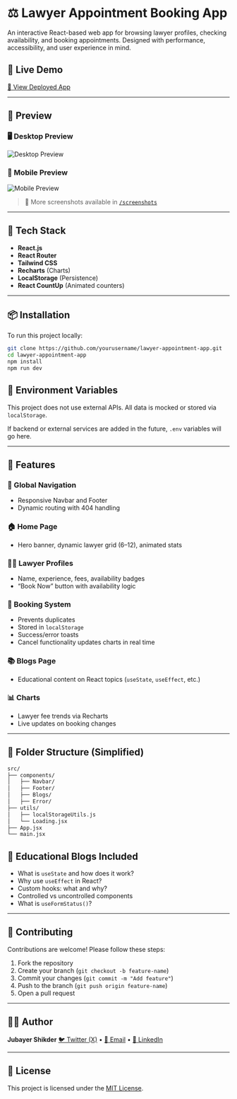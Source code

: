# ⚖️ Lawyer Appointment Booking App

An interactive React-based web app for browsing lawyer profiles, checking availability, and booking appointments. Designed with performance, accessibility, and user experience in mind.

## 🚀 Live Demo

[🔗 View Deployed App](https://gorgeous-crepe-040b98.netlify.app/)

---

## 📸 Preview

### 🖥️ Desktop Preview

![Desktop Preview](https://i.ibb.co.com/Y7Z5HJkV/image.png)

### 📱 Mobile Preview

![Mobile Preview](https://i.ibb.co.com/G4bBvL8q/fb24ab72-b553-4b58-91e6-a28ca7de868e.jpg)

> 📁 More screenshots available in [`/screenshots`](./screenshots)

---

## 🧰 Tech Stack

- **React.js**
- **React Router**
- **Tailwind CSS**
- **Recharts** (Charts)
- **LocalStorage** (Persistence)
- **React CountUp** (Animated counters)

---

## 📦 Installation

To run this project locally:

```bash
git clone https://github.com/yourusername/lawyer-appointment-app.git
cd lawyer-appointment-app
npm install
npm run dev
```

## 🔐 Environment Variables

This project does not use external APIs. All data is mocked or stored via `localStorage`.

If backend or external services are added in the future, `.env` variables will go here.

---

## 🌟 Features

### 🔗 Global Navigation

- Responsive Navbar and Footer
- Dynamic routing with 404 handling

### 🏠 Home Page

- Hero banner, dynamic lawyer grid (6–12), animated stats

### 👨‍⚖️ Lawyer Profiles

- Name, experience, fees, availability badges
- “Book Now” button with availability logic

### 📅 Booking System

- Prevents duplicates
- Stored in `localStorage`
- Success/error toasts
- Cancel functionality updates charts in real time

### 📚 Blogs Page

- Educational content on React topics (`useState`, `useEffect`, etc.)

### 📊 Charts

- Lawyer fee trends via Recharts
- Live updates on booking changes

---

## 📂 Folder Structure (Simplified)

```bash
src/
├── components/
│   ├── Navbar/
│   ├── Footer/
│   ├── Blogs/
│   ├── Error/
├── utils/
│   ├── localStorageUtils.js
│   └── Loading.jsx
├── App.jsx
└── main.jsx
```

## 🧠 Educational Blogs Included

- What is `useState` and how does it work?
- Why use `useEffect` in React?
- Custom hooks: what and why?
- Controlled vs uncontrolled components
- What is `useFormStatus()`?

---

## 🤝 Contributing

Contributions are welcome! Please follow these steps:

1. Fork the repository
2. Create your branch (`git checkout -b feature-name`)
3. Commit your changes (`git commit -m "Add feature"`)
4. Push to the branch (`git push origin feature-name`)
5. Open a pull request

---

## 🧑‍💼 Author

**Jubayer Shikder**
[🐦 Twitter (X)](https://x.com/jubayers_r) • [📧 Email](mailto:jubayerxshikder@gmail.com) • [💼 LinkedIn](https://linkedin.com/in/jubayers-r)

---

## 📜 License

This project is licensed under the [MIT License](LICENSE).
